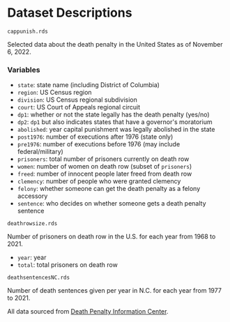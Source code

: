 # Dataset Descriptions

`cappunish.rds`

Selected data about the death penalty in the United States as of November 6, 2022. 

### Variables

* `state`: state name (including District of Columbia)
* `region`: US Census region
* `division`: US Census regional subdivision
* `court`: US Court of Appeals regional circuit 
* `dp1`: whether or not the state legally has the death penalty (yes/no)
* `dp2`: `dp1` but also indicates states that have a governor's moratorium
* `abolished`: year capital punishment was legally abolished in the state
* `post1976`: number of executions after 1976 (state only)
* `pre1976`: number of executions before 1976 (may include federal/military)
* `prisoners`: total number of prisoners currently on death row
* `women`: number of women on death row (subset of `prisoners`)
* `freed`: number of innocent people later freed from death row
* `clemency`: number of people who were granted clemency
* `felony`: whether someone can get the death penalty as a felony accessory
* `sentence`: who decides on whether someone gets a death penalty sentence

`deathrowsize.rds`

Number of prisoners on death row in the U.S. for each year from 1968 to 2021.

* `year`: year
* `total`: total prisoners on death row

`deathsentencesNC.rds`

Number of death sentences given per year in N.C. for each year from 1977 to 2021.

All data sourced from [Death Penalty Information Center](https://deathpenaltyinfo.org/).
